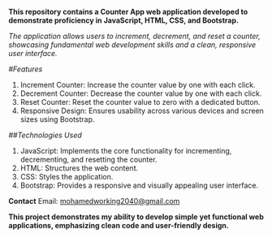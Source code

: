 **This repository contains a Counter App web application developed to demonstrate proficiency in JavaScript, HTML, CSS, and Bootstrap.**

*The application allows users to increment, decrement, and reset a counter, showcasing fundamental web development skills and a clean, responsive user interface.*

*#Features*
1.  Increment Counter: Increase the counter value by one with each click.
2.  Decrement Counter: Decrease the counter value by one with each click.
3.  Reset Counter: Reset the counter value to zero with a dedicated button.
4.  Responsive Design: Ensures usability across various devices and screen sizes using Bootstrap.

*##Technologies Used*
1.  JavaScript: Implements the core functionality for incrementing, decrementing, and resetting the counter.
2.  HTML: Structures the web content.
3.  CSS: Styles the application.
4.  Bootstrap: Provides a responsive and visually appealing user interface.

**Contact**
  Email: mohamedworking2040@gmail.com

**This project demonstrates my ability to develop simple yet functional web applications, emphasizing clean code and user-friendly design.**
